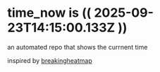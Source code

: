 # time_now is (( 2025-09-23T14:15:00.133Z ))

an automated repo that shows the currnent time

inspired by [breakingheatmap](https://github.com/breakingheatmap/breakingheatmap)